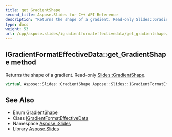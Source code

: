 ```yaml
---
title: get_GradientShape
second_title: Aspose.Slides for C++ API Reference
description: "Returns the shape of a gradient. Read-only Slides::GradientShape."
type: docs
weight: 53
url: /cpp/aspose.slides/igradientformateffectivedata/get_gradientshape/
---
```

## IGradientFormatEffectiveData::get_GradientShape method


Returns the shape of a gradient. Read-only [Slides::GradientShape](../../gradientshape/).

```cpp
virtual Aspose::Slides::GradientShape Aspose::Slides::IGradientFormatEffectiveData::get_GradientShape()=0
```

## See Also

* Enum [GradientShape](../../gradientshape/)
* Class [IGradientFormatEffectiveData](../)
* Namespace [Aspose::Slides](../../)
* Library [Aspose.Slides](../../../)
